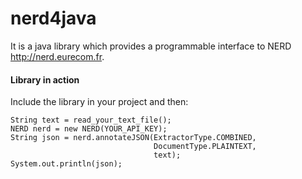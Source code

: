 nerd4java
=========

It is a java library which provides a programmable interface to NERD http://nerd.eurecom.fr.

#### Library in action

Include the library in your project and then: 
  
    String text = read_your_text_file();
    NERD nerd = new NERD(YOUR_API_KEY);
    String json = nerd.annotateJSON(ExtractorType.COMBINED, 
                                    DocumentType.PLAINTEXT,
                                    text);
    System.out.println(json);
